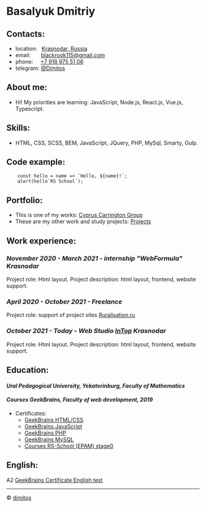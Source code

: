 # Basalyuk Dmitriy

## Contacts:
- location: &nbsp;&nbsp;[Krasnodar, Russia](https://goo.gl/maps/LmrT5SDqd79UHidG6 'Krasnodar, Russia')
- email: &nbsp;&nbsp;&nbsp;&nbsp;&nbsp;&nbsp;<a href="mailto:blackrook115@gmail.com" title="mail">blackrook115@gmail.com</a>
- phone: &nbsp;&nbsp;&nbsp;&nbsp;<a href="tel:+79189755106" title="phone">+7 918 975 51 06</a>
- telegram: [@Dimitos](https://t.me/Dimitos 'Telegram/@Dimitos')

## About me:

- Hi! My priorities are learning: JavaScript, Node.js, React.js, Vue.js, Typescript.

## Skills:

- HTML, CSS, SCSS, BEM, JavaScript, JQuery, PHP, MySql, Smarty, Gulp.

## Code example:

```
    const hello = name => `Hello, ${name}!`;
    alert(hello`RS School`);
```

## Portfolio:

- This is one of my works: [Cyprus Carrington Group](https://carrington.intopweb.ru/ 'Cyprus Carrington Group')
- These are my other work and study projects: [Projects](https://domdev.ru/projects 'Projects')

## Work experience:

### _November 2020 - March 2021 - internship "WebFormula" Krasnodar_

Project role: Html layout.
Project description: html layout, frontend, website support.

### _April 2020 - October 2021 - Freelance_
Project role: support of project sites [Ruralisation.ru](https://ruralisation.ru 'Project Ruralisation')

### _October 2021 - Today - Web Studio [InTop](https://intopweb.ru/ 'InTop') Krasnodar_
Project role: Html layout. Project description: html layout, frontend, website support.

## Education: 

#### _Ural Pedagogical University, Yekaterinburg, Faculty of Mathematics_
#### _Courses GeekBrains, Faculty of web development, 2019_

- Certificates:
  - [GeekBrains HTML/CSS](https://gb.ru/certificates/606233.en 'Certificate GeekBrains HTML/CSS')
  - [GeekBrains JavaScript](https://gb.ru/certificates/617670.en 'Certificate GeekBrains JavaScript')
  - [GeekBrains PHP](https://gb.ru/certificates/682266.en 'Certificate GeekBrains PHP')
  - [GeekBrains MySQL](https://gb.ru/certificates/888600.en 'Certificate GeekBrains MySQL')
  - [Courses RS-School (EPAM) stage0](https://dimitos.github.io/rsschool-cv/images/tjf4rkgv.pdf 'Certificate Courses RS-School (EPAM) stage0')

## English:

A2 [GeekBrains Certificate English test](https://gb.ru/certificates/650735.en 'Certificate English test')

---
© [dimitos](https://github.com/dimitos)
